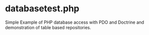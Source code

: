 databasetest.php
================

Simple Example of PHP database access with PDO and Doctrine and demonstration of table based repositories.
